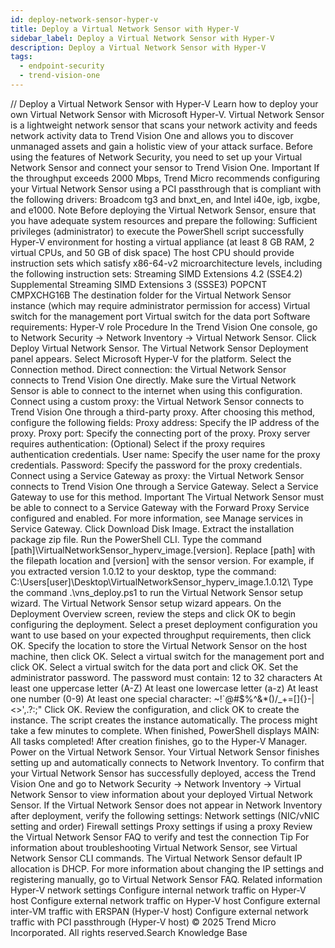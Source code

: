 ```yaml
---
id: deploy-network-sensor-hyper-v
title: Deploy a Virtual Network Sensor with Hyper-V
sidebar_label: Deploy a Virtual Network Sensor with Hyper-V
description: Deploy a Virtual Network Sensor with Hyper-V
tags:
  - endpoint-security
  - trend-vision-one
---
```


/*<![CDATA[*/ $('#title').html($('meta[name=map-description]').attr('content')); /*]]>*/ Deploy a Virtual Network Sensor with Hyper-V Learn how to deploy your own Virtual Network Sensor with Microsoft Hyper-V. Virtual Network Sensor is a lightweight network sensor that scans your network activity and feeds network activity data to Trend Vision One and allows you to discover unmanaged assets and gain a holistic view of your attack surface. Before using the features of Network Security, you need to set up your Virtual Network Sensor and connect your sensor to Trend Vision One. Important If the throughput exceeds 2000 Mbps, Trend Micro recommends configuring your Virtual Network Sensor using a PCI passthrough that is compliant with the following drivers: Broadcom tg3 and bnxt_en, and Intel i40e, igb, ixgbe, and e1000. Note Before deploying the Virtual Network Sensor, ensure that you have adequate system resources and prepare the following: Sufficient privileges (administrator) to execute the PowerShell script successfully Hyper-V environment for hosting a virtual appliance (at least 8 GB RAM, 2 virtual CPUs, and 50 GB of disk space) The host CPU should provide instruction sets which satisfy x86-64-v2 microarchitecture levels, including the following instruction sets: Streaming SIMD Extensions 4.2 (SSE4.2) Supplemental Streaming SIMD Extensions 3 (SSSE3) POPCNT CMPXCHG16B The destination folder for the Virtual Network Sensor instance (which may require administrator permission for access) Virtual switch for the management port Virtual switch for the data port Software requirements: Hyper-V role Procedure In the Trend Vision One console, go to Network Security → Network Inventory → Virtual Network Sensor. Click Deploy Virtual Network Sensor. The Virtual Network Sensor Deployment panel appears. Select Microsoft Hyper-V for the platform. Select the Connection method. Direct connection: the Virtual Network Sensor connects to Trend Vision One directly. Make sure the Virtual Network Sensor is able to connect to the internet when using this configuration. Connect using a custom proxy: the Virtual Network Sensor connects to Trend Vision One through a third-party proxy. After choosing this method, configure the following fields: Proxy address: Specify the IP address of the proxy. Proxy port: Specify the connecting port of the proxy. Proxy server requires authentication: (Optional) Select if the proxy requires authentication credentials. User name: Specify the user name for the proxy credentials. Password: Specify the password for the proxy credentials. Connect using a Service Gateway as proxy: the Virtual Network Sensor connects to Trend Vision One through a Service Gateway. Select a Service Gateway to use for this method. Important The Virtual Network Sensor must be able to connect to a Service Gateway with the Forward Proxy Service configured and enabled. For more information, see Manage services in Service Gateway. Click Download Disk Image. Extract the installation package zip file. Run the PowerShell CLI. Type the command [path]\VirtualNetworkSensor_hyperv_image.[version]\. Replace [path] with the filepath location and [version] with the sensor version. For example, if you extracted version 1.0.12 to your desktop, type the command: C:\Users\[user]\Desktop\VirtualNetworkSensor_hyperv_image.1.0.12\ Type the command .\vns_deploy.ps1 to run the Virtual Network Sensor setup wizard. The Virtual Network Sensor setup wizard appears. On the Deployment Overview screen, review the steps and click OK to begin configuring the deployment. Select a preset deployment configuration you want to use based on your expected throughput requirements, then click OK. Specify the location to store the Virtual Network Sensor on the host machine, then click OK. Select a virtual switch for the management port and click OK. Select a virtual switch for the data port and click OK. Set the administrator password. The password must contain: 12 to 32 characters At least one uppercase letter (A-Z) At least one lowercase letter (a-z) At least one number (0-9) At least one special character: ~!`@#$%^&*()/_+=[]{}-\|<>',.?:;" Click OK. Review the configuration, and click OK to create the instance. The script creates the instance automatically. The process might take a few minutes to complete. When finished, PowerShell displays MAIN: All tasks completed! After creation finishes, go to the Hyper-V Manager. Power on the Virtual Network Sensor. Your Virtual Network Sensor finishes setting up and automatically connects to Network Inventory. To confirm that your Virtual Network Sensor has successfully deployed, access the Trend Vision One and go to Network Security → Network Inventory → Virtual Network Sensor to view information about your deployed Virtual Network Sensor. If the Virtual Network Sensor does not appear in Network Inventory after deployment, verify the following settings: Network settings (NIC/vNIC setting and order) Firewall settings Proxy settings if using a proxy Review the Virtual Network Sensor FAQ to verify and test the connection Tip For information about troubleshooting Virtual Network Sensor, see Virtual Network Sensor CLI commands. The Virtual Network Sensor default IP allocation is DHCP. For more information about changing the IP settings and registering manually, go to Virtual Network Sensor FAQ. Related information Hyper-V network settings Configure internal network traffic on Hyper-V host Configure external network traffic on Hyper-V host Configure external inter-VM traffic with ERSPAN (Hyper-V host) Configure external network traffic with PCI passthrough (Hyper-V host) © 2025 Trend Micro Incorporated. All rights reserved.Search Knowledge Base